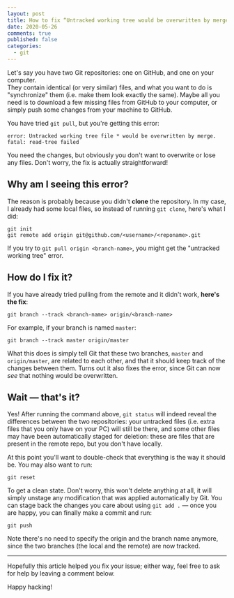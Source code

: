 ```yaml
---
layout: post
title: How to fix “Untracked working tree would be overwritten by merge” error
date: 2020-05-26
comments: true
published: false
categories:
  - git
---
```


Let's say you have two Git repositories: one on GitHub, and one on your computer.<br>They contain identical (or very similar) files, and what you want to do is "synchronize" them (i.e. make them look exactly the same). Maybe all you need is to download a few missing files from GitHub to your computer, or simply push some changes from your machine to GitHub.

You have tried `git pull`, but you're getting this error:

    error: Untracked working tree file * would be overwritten by merge.
    fatal: read-tree failed

You need the changes, but obviously you don't want to overwrite or lose any files. Don't worry, the fix is actually straightforward!

## Why am I seeing this error?

The reason is probably because you didn't **clone** the repository. In my case, I already had some local files, so instead of running `git clone`, here's what I did:

    git init
    git remote add origin git@github.com/<username>/<reponame>.git

If you try to `git pull origin <branch-name>`, you might get the "untracked working tree" error.

## How do I fix it?

If you have already tried pulling from the remote and it didn't work, **here's the fix**:

    git branch --track <branch-name> origin/<branch-name>

For example, if your branch is named `master`:

    git branch --track master origin/master

What this does is simply tell Git that these two branches, `master` and `origin/master`, are related to each other, and that it should keep track of the changes between them. Turns out it also fixes the error, since Git can now _see_ that nothing would be overwritten.

## Wait — that's it?

Yes! After running the command above, `git status` will indeed reveal the differences between the two repositories: your untracked files (i.e. extra files that you only have on your PC) will still be there, and some other files may have been automatically staged for deletion: these are files that are present in the remote repo, but you don't have locally.

At this point you'll want to double-check that everything is the way it should be. You may also want to run:

    git reset

To get a clean state. Don't worry, this won't delete anything at all, it will simply unstage any modification that was applied automatically by Git. You can stage back the changes you care about using `git add .` — once you are happy, you can finally make a commit and run:

    git push

Note there's no need to specify the origin and the branch name anymore, since the two branches (the local and the remote) are now tracked.

---

Hopefully this article helped you fix your issue; either way, feel free to ask for help by leaving a comment below.

Happy hacking!
